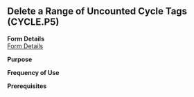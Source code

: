 ##  Delete a Range of Uncounted Cycle Tags (CYCLE.P5)

<PageHeader />

**Form Details**  
[ Form Details ](CYCLE-P5-1/)   

**Purpose**  

**Frequency of Use**  

**Prerequisites**  

<badge text= "Version 8.10.57" vertical="middle" />

<PageFooter />